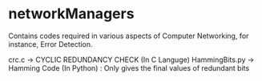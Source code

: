 # networkManagers
Contains codes required in various aspects of Computer Networking, for instance, Error Detection. 

crc.c -> CYCLIC REDUNDANCY CHECK (In C Languge)
HammingBits.py -> Hamming Code (In Python) : Only gives the final values of redundant bits
